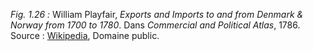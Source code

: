 *Fig. 1.26 :* William Playfair, *Exports and Imports to and from Denmark & Norway from 1700 to 1780*. Dans *Commercial and Political Atlas*, 1786. 
Source : [Wikipedia](https://fr.wikipedia.org/wiki/William_Playfair#/media/Fichier:Playfair_TimeSeries.png), Domaine public.